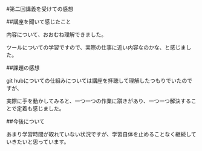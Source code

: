 #第二回講義を受けての感想

##講座を聞いて感じたこと

内容について、おおむね理解できました。

ツールについての学習ですので、実際の仕事に近い内容なのかな、と感じました。

##課題の感想

git hubについての仕組みについては講座を拝聴して理解したつもりでいたのですが、

実際に手を動かしてみると、一つ一つの作業に躓きがあり、一つ一つ解決することで定着も感じました。

##今後について

あまり学習時間が取れていない状況ですが、学習自体を止めることなく継続していきたいと思っています。
